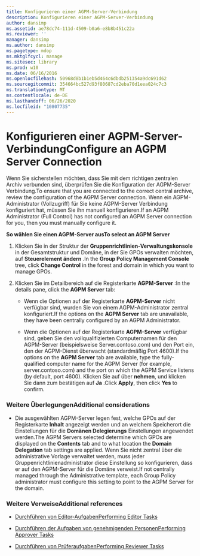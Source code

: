 ```yaml
---
title: Konfigurieren einer AGPM-Server-Verbindung
description: Konfigurieren einer AGPM-Server-Verbindung
author: dansimp
ms.assetid: ae78dc74-111d-4509-b0a6-e8b8b451c22a
ms.reviewer: ''
manager: dansimp
ms.author: dansimp
ms.pagetype: mdop
ms.mktglfcycl: manage
ms.sitesec: library
ms.prod: w10
ms.date: 06/16/2016
ms.openlocfilehash: 50968d8b1b1eb5d464c6dbdb251354a9dc691d62
ms.sourcegitcommit: 354664bc527d93f80687cd2eba70d1eea024c7c3
ms.translationtype: MT
ms.contentlocale: de-DE
ms.lasthandoff: 06/26/2020
ms.locfileid: "10807735"
---
```

# <span data-ttu-id="e1a6c-103">Konfigurieren einer AGPM-Server-Verbindung</span><span class="sxs-lookup"><span data-stu-id="e1a6c-103">Configure an AGPM Server Connection</span></span>


<span data-ttu-id="e1a6c-104">Wenn Sie sicherstellen möchten, dass Sie mit dem richtigen zentralen Archiv verbunden sind, überprüfen Sie die Konfiguration der AGPM-Server Verbindung.</span><span class="sxs-lookup"><span data-stu-id="e1a6c-104">To ensure that you are connected to the correct central archive, review the configuration of the AGPM Server connection.</span></span> <span data-ttu-id="e1a6c-105">Wenn ein AGPM-Administrator (Vollzugriff) für Sie keine AGPM-Server Verbindung konfiguriert hat, müssen Sie ihn manuell konfigurieren.</span><span class="sxs-lookup"><span data-stu-id="e1a6c-105">If an AGPM Administrator (Full Control) has not configured an AGPM Server connection for you, then you must manually configure it.</span></span>

**<span data-ttu-id="e1a6c-106">So wählen Sie einen AGPM-Server aus</span><span class="sxs-lookup"><span data-stu-id="e1a6c-106">To select an AGPM Server</span></span>**

1.  <span data-ttu-id="e1a6c-107">Klicken Sie in der Struktur der **Gruppenrichtlinien-Verwaltungskonsole** in der Gesamtstruktur und Domäne, in der Sie GPOs verwalten möchten, auf **Steuerelement ändern** .</span><span class="sxs-lookup"><span data-stu-id="e1a6c-107">In the **Group Policy Management Console** tree, click **Change Control** in the forest and domain in which you want to manage GPOs.</span></span>

2.  <span data-ttu-id="e1a6c-108">Klicken Sie im Detailbereich auf die Registerkarte **AGPM-Server** :</span><span class="sxs-lookup"><span data-stu-id="e1a6c-108">In the details pane, click the **AGPM Server** tab:</span></span>

    -   <span data-ttu-id="e1a6c-109">Wenn die Optionen auf der Registerkarte **AGPM-Server** nicht verfügbar sind, wurden Sie von einem AGPM-Administrator zentral konfiguriert.</span><span class="sxs-lookup"><span data-stu-id="e1a6c-109">If the options on the **AGPM Server** tab are unavailable, they have been centrally configured by an AGPM Administrator.</span></span>

    -   <span data-ttu-id="e1a6c-110">Wenn die Optionen auf der Registerkarte **AGPM-Server** verfügbar sind, geben Sie den vollqualifizierten Computernamen für den AGPM-Server (beispielsweise Server.contoso.com) und den Port ein, den der AGPM-Dienst überwacht (standardmäßig Port 4600).</span><span class="sxs-lookup"><span data-stu-id="e1a6c-110">If the options on the **AGPM Server** tab are available, type the fully-qualified computer name for the AGPM Server (for example, server.contoso.com) and the port on which the AGPM Service listens (by default, port 4600).</span></span> <span data-ttu-id="e1a6c-111">Klicken Sie auf über **nehmen**, und klicken Sie dann zum bestätigen auf **Ja** .</span><span class="sxs-lookup"><span data-stu-id="e1a6c-111">Click **Apply**, then click **Yes** to confirm.</span></span>

### <span data-ttu-id="e1a6c-112">Weitere Überlegungen</span><span class="sxs-lookup"><span data-stu-id="e1a6c-112">Additional considerations</span></span>

-   <span data-ttu-id="e1a6c-113">Die ausgewählten AGPM-Server legen fest, welche GPOs auf der Registerkarte **Inhalt** angezeigt werden und an welchem Speicherort die Einstellungen für die **Domänen Delegierungs** Einstellungen angewendet werden.</span><span class="sxs-lookup"><span data-stu-id="e1a6c-113">The AGPM Servers selected determine which GPOs are displayed on the **Contents** tab and to what location the **Domain Delegation** tab settings are applied.</span></span> <span data-ttu-id="e1a6c-114">Wenn Sie nicht zentral über die administrative Vorlage verwaltet werden, muss jeder Gruppenrichtlinienadministrator diese Einstellung so konfigurieren, dass er auf den AGPM-Server für die Domäne verweist.</span><span class="sxs-lookup"><span data-stu-id="e1a6c-114">If not centrally managed through the Administrative template, each Group Policy administrator must configure this setting to point to the AGPM Server for the domain.</span></span>

### <span data-ttu-id="e1a6c-115">Weitere Verweise</span><span class="sxs-lookup"><span data-stu-id="e1a6c-115">Additional references</span></span>

-   [<span data-ttu-id="e1a6c-116">Durchführen von Editor-Aufgaben</span><span class="sxs-lookup"><span data-stu-id="e1a6c-116">Performing Editor Tasks</span></span>](performing-editor-tasks-agpm30ops.md)

-   [<span data-ttu-id="e1a6c-117">Durchführen der Aufgaben von genehmigenden Personen</span><span class="sxs-lookup"><span data-stu-id="e1a6c-117">Performing Approver Tasks</span></span>](performing-approver-tasks-agpm30ops.md)

-   [<span data-ttu-id="e1a6c-118">Durchführen von Prüferaufgaben</span><span class="sxs-lookup"><span data-stu-id="e1a6c-118">Performing Reviewer Tasks</span></span>](performing-reviewer-tasks-agpm30ops.md)

 

 





